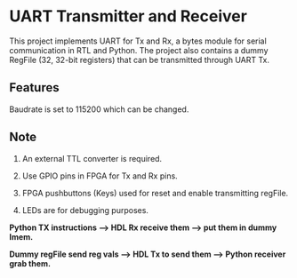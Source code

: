 # UART Transmitter and Receiver
This project implements UART for Tx and Rx, a bytes module for serial communication in RTL and Python. 
The project also contains a dummy RegFile (32, 32-bit registers) that can be transmitted through UART Tx. 

## Features

Baudrate is set to 115200 which can be changed.

## Note

1. An external TTL converter is required.  
2. Use GPIO pins in FPGA for Tx and Rx pins.      

3. FPGA pushbuttons (Keys) used for reset and enable transmitting regFile.  
4. LEDs are for debugging purposes.      

**Python TX instructions       --> HDL Rx receive them   --> put them in dummy Imem.**

**Dummy regFile send reg vals  --> HDL Tx to send them   --> Python receiver grab them.**
